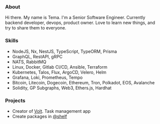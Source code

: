 ### About

Hi there. My name is Tema. I'm a Senior Software Engineer. Currently backend developer, devops, product owner. Love to learn new things, and try to share them to everyone.

### Skills

- NodeJS, Nx, NestJS, TypeScript, TypeORM, Prisma
- GraphQL, RestAPI, gRPC
- NATS, RabbitMQ
- Linux, Docker, Gitlab CI/CD, Ansible, Terraform
- Kubernetes, Talos, Flux, ArgoCD, Velero, Helm
- Grafana, Loki, Prometheus, Tempo
- Bitcoin, Litecoin, Dogecoin, Ethereum, Tron, Polkadot, EOS, Avalanche
- Solidity, GP Subgraphs, Web3, Ethers.js, Hardhat

### Projects

- Creator of  [Volt](https://github.com/voltplanner). Task management app
- Create packages in [@shelf](https://github.com/temarusanov/shelf)
